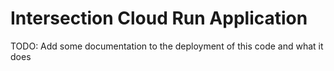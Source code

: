 # Intersection Cloud Run Application

TODO: Add some documentation to the deployment of this code and what it does